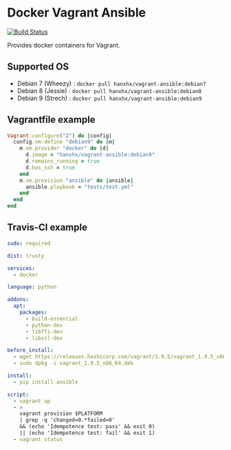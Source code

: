 Docker Vagrant Ansible
======================

[![Build Status](https://travis-ci.org/HanXHX/docker-vagrant-ansible.svg?branch=master)](https://travis-ci.org/HanXHX/docker-vagrant-ansible)

Provides docker containers for Vagrant.

Supported OS
------------

* Debian 7 (Wheezy) : `docker pull hanxhx/vagrant-ansible:debian7`
* Debian 8 (Jessie) : `docker pull hanxhx/vagrant-ansible:debian8`
* Debian 9 (Strech) : `docker pull hanxhx/vagrant-ansible:debian9`

Vagrantfile example
-------------------

```ruby
Vagrant.configure("2") do |config|
  config.vm.define "debian9" do |m|
    m.vm.provider "docker" do |d|
      d.image = "hanxhx/vagrant-ansible:debian9"
      d.remains_running = true
      d.has_ssh = true
    end
    m.vm.provision "ansible" do |ansible|
      ansible.playbook = "tests/test.yml"
    end
  end
end
```

Travis-CI example
-----------------

```yaml
sudo: required

dist: trusty

services:
  - docker

language: python

addons:
  apt:
    packages:
      - build-essential
      - python-dev
      - libffi-dev
      - libssl-dev

before_install:
  - wget https://releases.hashicorp.com/vagrant/1.9.5/vagrant_1.9.5_x86_64.deb
  - sudo dpkg -i vagrant_1.9.5_x86_64.deb

install:
  - pip install ansible

script:
  - vagrant up
  - >
    vagrant provision $PLATFORM
    | grep -q 'changed=0.*failed=0'
    && (echo 'Idempotence test: pass' && exit 0)
    || (echo 'Idempotence test: fail' && exit 1)
  - vagrant status
```

